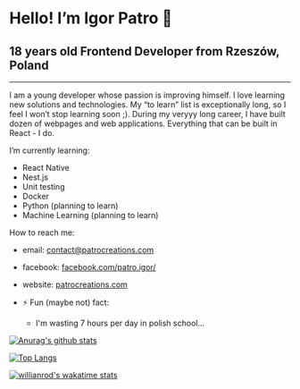 # Hello! I’m Igor Patro 👋

## 18 years old Frontend Developer from Rzeszów, Poland

---

I am a young developer whose passion is improving himself. I love learning new solutions and technologies. My “to learn” list is exceptionally long, so I feel I won’t stop learning soon ;). During my veryyy long career, I have built dozen of webpages and web applications. Everything that can be built in React - I do.

I’m currently learning:
 - React Native
 - Nest.js
 - Unit testing
 - Docker
 - Python (planning to learn)
 - Machine Learning (planning to learn)

How to reach me: 
 - email: contact@patrocreations.com
 - facebook: [facebook.com/patro.igor/](https://facebook.com/patro.igor/)
 - website: [patrocreations.com](https://patrocreations.com)

- ⚡ Fun (maybe not) fact: 
  - I'm wasting 7 hours per day in polish school...

[![Anurag's github stats](https://github-readme-stats.vercel.app/api?username=IgorPatro&theme=dracula&show_icons=true)](https://github.com/anuraghazra/github-readme-stats)

[![Top Langs](https://github-readme-stats.vercel.app/api/top-langs/?username=IgorPatro&theme=dracula&show_icons=true)](https://github.com/anuraghazra/github-readme-stats)

[![willianrod's wakatime stats](https://github-readme-stats.vercel.app/api/wakatime?username=IgorPatro&theme=dracula&v=2)](https://github.com/anuraghazra/github-readme-stats)
